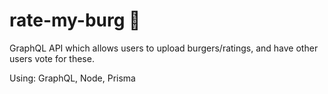 # rate-my-burg 🍔 

GraphQL API which allows users to upload burgers/ratings, and have other users vote for these. 

Using: GraphQL, Node, Prisma 
